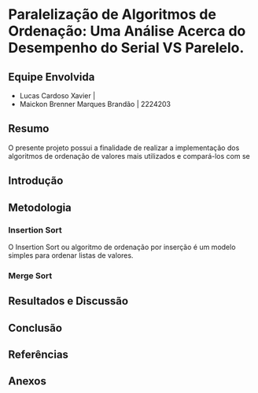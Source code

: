 # Paralelização de Algoritmos de Ordenação: Uma Análise Acerca do Desempenho do Serial VS Parelelo.

## Equipe Envolvida
- Lucas Cardoso Xavier | 
- Maickon Brenner Marques Brandão | 2224203

## Resumo
O presente projeto possui a finalidade de realizar a implementação dos algoritmos de ordenação de valores mais utilizados e compará-los com se

## Introdução

## Metodologia

### Insertion Sort
O Insertion Sort ou algoritmo de ordenação por inserção é um modelo simples para ordenar listas de valores.

### Merge Sort

## Resultados e Discussão

## Conclusão

## Referências

## Anexos
